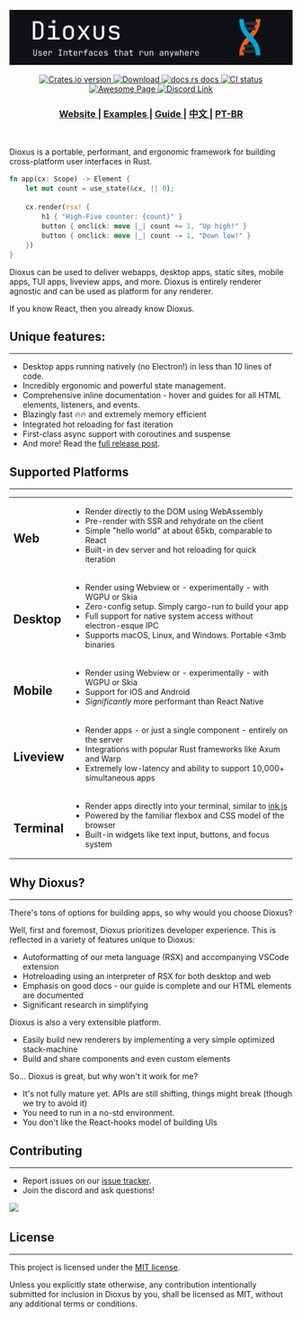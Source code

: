 <p align="center">
  <img src="./notes/header.svg">
</p>

<div align="center">
  <!-- Crates version -->
  <a href="https://crates.io/crates/dioxus">
    <img src="https://img.shields.io/crates/v/dioxus.svg?style=flat-square"
    alt="Crates.io version" />
  </a>
  <!-- Downloads -->
  <a href="https://crates.io/crates/dioxus">
    <img src="https://img.shields.io/crates/d/dioxus.svg?style=flat-square"
      alt="Download" />
  </a>
  <!-- docs -->
  <a href="https://docs.rs/dioxus">
    <img src="https://img.shields.io/badge/docs-latest-blue.svg?style=flat-square"
      alt="docs.rs docs" />
  </a>
  <!-- CI -->
  <a href="https://github.com/jkelleyrtp/dioxus/actions">
    <img src="https://github.com/dioxuslabs/dioxus/actions/workflows/main.yml/badge.svg"
      alt="CI status" />
  </a>

  <!--Awesome -->
  <a href="https://github.com/dioxuslabs/awesome-dioxus">
    <img src="https://cdn.rawgit.com/sindresorhus/awesome/d7305f38d29fed78fa85652e3a63e154dd8e8829/media/badge.svg" alt="Awesome Page" />
  </a>
  <!-- Discord -->
  <a href="https://discord.gg/XgGxMSkvUM">
    <img src="https://img.shields.io/discord/899851952891002890.svg?logo=discord&style=flat-square" alt="Discord Link" />
  </a>
</div>

<div align="center">
  <h3>
    <a href="https://dioxuslabs.com"> Website </a>
    <span> | </span>
    <a href="https://github.com/DioxusLabs/example-projects"> Examples </a>
    <span> | </span>
    <a href="https://dioxuslabs.com/guide"> Guide </a>
    <span> | </span>
    <a href="https://github.com/DioxusLabs/dioxus/blob/master/notes/README/ZH_CN.md"> 中文 </a>
    <span> | </span>
    <a href="https://github.com/DioxusLabs/dioxus/blob/master/translations/pt-br/README.md"> PT-BR </a>
  </h3>
</div>

<br/>

Dioxus is a portable, performant, and ergonomic framework for building cross-platform user interfaces in Rust.

```rust
fn app(cx: Scope) -> Element {
    let mut count = use_state(&cx, || 0);

    cx.render(rsx! {
        h1 { "High-Five counter: {count}" }
        button { onclick: move |_| count += 1, "Up high!" }
        button { onclick: move |_| count -= 1, "Down low!" }
    })
}
```

Dioxus can be used to deliver webapps, desktop apps, static sites, mobile apps, TUI apps, liveview apps, and more. Dioxus is entirely renderer agnostic and can be used as platform for any renderer.

If you know React, then you already know Dioxus.

## Unique features:
---
- Desktop apps running natively (no Electron!) in less than 10 lines of code.
- Incredibly ergonomic and powerful state management.
- Comprehensive inline documentation - hover and guides for all HTML elements, listeners, and events.
- Blazingly fast 🔥🔥 and extremely memory efficient
- Integrated hot reloading for fast iteration
- First-class async support with coroutines and suspense
- And more! Read the [full release post](https://dioxuslabs.com/blog/introducing-dioxus/).

## Supported Platforms
---
<table style="width:100%">
  <tr>
    <td><h2>Web</h2></td>
    <td>
      <ul>
        <li>Render directly to the DOM using WebAssembly</li>
        <li>Pre-render with SSR and rehydrate on the client</li>
        <li>Simple "hello world" at about 65kb, comparable to React</li>
        <li>Built-in dev server and hot reloading for quick iteration</li>
      </ul>
    </td>
  </tr>
  <tr>
    <td><h2>Desktop</h2></td>
    <td>
      <ul>
        <li>Render using Webview or - experimentally - with WGPU or Skia </li>
        <li>Zero-config setup. Simply cargo-run to build your app </li>
        <li>Full support for native system access without electron-esque IPC </li>
        <li>Supports macOS, Linux, and Windows. Portable <3mb binaries </li>
      </ul>
    </td>
  </tr>
  <tr>
    <td><h2>Mobile</h2></td>
    <td>
      <ul>
        <li>Render using Webview or - experimentally - with WGPU or Skia </li>
        <li>Support for iOS and Android </li>
        <li><em>Significantly</em> more performant than React Native </li>
      </ul>
    </td>
  </tr>
  <tr>
    <td><h2>Liveview</h2></td>
    <td>
      <ul>
        <li>Render apps - or just a single component - entirely on the server</li>
        <li>Integrations with popular Rust frameworks like Axum and Warp</li>
        <li>Extremely low-latency and ability to support 10,000+ simultaneous apps</li>
      </ul>
    </td>
  </tr>
  <tr>
    <td><h2>Terminal</h2></td>
    <td>
      <ul>
        <li>Render apps directly into your terminal, similar to <a href="https://github.com/vadimdemedes/ink"> ink.js</a></li>
        <li>Powered by the familiar flexbox and CSS model of the browser</li>
        <li>Built-in widgets like text input, buttons, and focus system</li>
      </ul>
    </td>
  </tr>
</table>

## Why Dioxus?
---
There's tons of options for building apps, so why would you choose Dioxus?

Well, first and foremost, Dioxus prioritizes developer experience. This is reflected in a variety of features unique to Dioxus:

- Autoformatting of our meta language (RSX) and accompanying VSCode extension
- Hotreloading using an interpreter of RSX for both desktop and web
- Emphasis on good docs - our guide is complete and our HTML elements are documented
- Significant research in simplifying

Dioxus is also a very extensible platform.

- Easily build new renderers by implementing a very simple optimized stack-machine
- Build and share components and even custom elements

So... Dioxus is great, but why won't it work for me?
- It's not fully mature yet. APIs are still shifting, things might break (though we try to avoid it)
- You need to run in a no-std environment.
- You don't like the React-hooks model of building UIs


## Contributing
---
- Report issues on our [issue tracker](https://github.com/dioxuslabs/dioxus/issues).
- Join the discord and ask questions!


<a href="https://github.com/dioxuslabs/dioxus/graphs/contributors">
  <img src="https://contrib.rocks/image?repo=dioxuslabs/dioxus&max=30&columns=10" />
</a>

## License
---
This project is licensed under the [MIT license].

[mit license]: https://github.com/DioxusLabs/dioxus/blob/master/LICENSE-MIT

Unless you explicitly state otherwise, any contribution intentionally submitted
for inclusion in Dioxus by you, shall be licensed as MIT, without any additional
terms or conditions.
